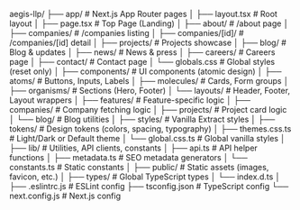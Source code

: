 aegis-llp/
├── app/                         # Next.js App Router pages
│   ├── layout.tsx              # Root layout
│   ├── page.tsx                # Top Page (Landing)
│   ├── about/                  # /about page
│   ├── companies/              # /companies listing
│   ├── companies/[id]/         # /companies/[id] detail
│   ├── projects/               # Projects showcase
│   ├── blog/                   # Blog & updates
│   ├── news/                   # News & press
│   ├── careers/                # Careers page
│   ├── contact/                # Contact page
│   └── globals.css             # Global styles (reset only)
│
├── components/                 # UI components (atomic design)
│   ├── atoms/                  # Buttons, Inputs, Labels
│   ├── molecules/              # Cards, Form groups
│   ├── organisms/              # Sections (Hero, Footer)
│   └── layouts/                # Header, Footer, Layout wrappers
│
├── features/                   # Feature-specific logic
│   ├── companies/              # Company fetching logic
│   ├── projects/               # Project card logic
│   └── blog/                   # Blog utilities
│
├── styles/                     # Vanilla Extract styles
│   ├── tokens/                 # Design tokens (colors, spacing, typography)
│   ├── themes.css.ts          # Light/Dark or Default theme
│   └── global.css.ts          # Global vanilla styles
│
├── lib/                        # Utilities, API clients, constants
│   ├── api.ts                  # API helper functions
│   ├── metadata.ts             # SEO metadata generators
│   └── constants.ts            # Static constants
│
├── public/                     # Static assets (images, favicon, etc.)
│
├── types/                      # Global TypeScript types
│   └── index.d.ts
│
├── .eslintrc.js                # ESLint config
├── tsconfig.json               # TypeScript config
└── next.config.js              # Next.js config
